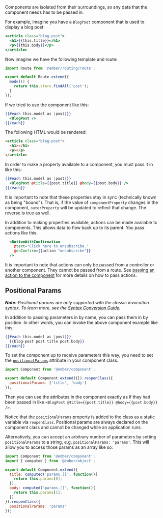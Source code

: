 Components are isolated from their surroundings, so any data that the component
needs has to be passed in.

For example, imagine you have a `BlogPost` component that is used to
display a blog post:

```handlebars {data-filename=app/templates/components/blog-post.hbs}
<article class="blog-post">
  <h1>{{this.title}}</h1>
  <p>{{this.body}}</p>
</article>
```

Now imagine we have the following template and route:

```javascript {data-filename=app/routes/index.js}
import Route from '@ember/routing/route';

export default Route.extend({
  model() {
    return this.store.findAll('post');
  }
});
```

If we tried to use the component like this:

```handlebars {data-filename=app/templates/index.hbs}
{{#each this.model as |post|}}
  <BlogPost />
{{/each}}
```

The following HTML would be rendered:

```html
<article class="blog-post">
  <h1></h1>
  <p></p>
</article>
```

In order to make a property available to a component, you must pass it
in like this:

```handlebars {data-filename=app/templates/index.hbs}
{{#each this.model as |post|}}
  <BlogPost @title={{post.title}} @body={{post.body}} />
{{/each}}
```

It is important to note that these properties stay in sync (technically
known as being "bound"). That is, if the value of `componentProperty`
changes in the component, `outerProperty` will be updated to reflect that
change. The reverse is true as well.

In addition to making properties available, actions can be made available
to components. This allows data to flow back up to its parent. You pass actions
like this.

```handlebars {data-filename=app/templates/index.hbs}
  <ButtonWithConfirmation
    @text="Click here to unsubscribe."
    @onConfirm={{action "unsubscribe"}}
  />
```

It is important to note that actions can only be passed from a controller or another
component. They cannot be passed from a route. See [passing an action to the component](../triggering-changes-with-actions/#toc_passing-the-action-to-the-component)
for more details on how to pass actions.

## Positional Params

*__Note:__ Positional params are only supported with the classic invocation syntax. To learn more, see the [Syntax Conversion Guide](../../reference/syntax-conversion-guide/).*

In addition to passing parameters in by name, you can pass them in by position.
In other words, you can invoke the above component example like this:

```handlebars {data-filename=app/templates/index.hbs}
{{#each this.model as |post|}}
  {{blog-post post.title post.body}}
{{/each}}
```

To set the component up to receive parameters this way, you need to
set the [`positionalParams`](https://api.emberjs.com/ember/3.7/classes/Component/properties/positionalParams?anchor=positionalParams) attribute in your component class.

```javascript {data-filename=app/components/blog-post.js}
import Component from '@ember/component';

export default Component.extend({}).reopenClass({
  positionalParams: ['title', 'body']
});
```

Then you can use the attributes in the component exactly as if they had been
passed in like `<BlogPost @title={{post.title}} @body={{post.body}} />`.

Notice that the `positionalParams` property is added to the class as a
static variable via `reopenClass`. Positional params are always declared on
the component class and cannot be changed while an application runs.

Alternatively, you can accept an arbitrary number of parameters by
setting `positionalParams` to a string, e.g. `positionalParams: 'params'`. This
will allow you to access those params as an array like so:

```javascript {data-filename=app/components/blog-post.js}
import Component from '@ember/component';
import { computed } from '@ember/object';

export default Component.extend({
  title: computed('params.[]', function(){
    return this.params[0];
  }),
  body: computed('params.[]', function(){
    return this.params[1];
  })
}).reopenClass({
  positionalParams: 'params'
});
```
